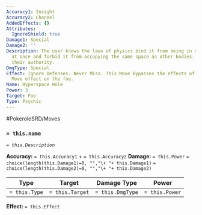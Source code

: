 ```yaml
---
Accuracy1: Insight
Accuracy2: Channel
AddedEffects: {}
Attributes:
  IgnoreShield: true
Damage1: Special
Damage2: ''
Description: The user knows the laws of physics bind it from being in many places
  at once and forbid it from occupying the same space as other bodies. It just disregards
  their authority.
DmgType: Special
Effect: Ignore Defenses. Never Miss. This Move Bypasses the effects of any Shield
  Move effect on the foe.
Name: Hyperspace Hole
Power: 3
Target: Foe
Type: Psychic
---
```


#PokeroleSRD/Moves

### `= this.name` 
*`= this.Description`*

**Accuracy:** `= this.Accuracy1` + `= this.Accuracy2`
**Damage:** `= this.Power` `= choice(length(this.Damage1)=0, "","\+ "+ this.Damage1)` `= choice(length(this.Damage2)=0, "","\+ "+ this.Damage2)`

| Type          | Target          | Damage Type          | Power          |
| ------------- | --------------- | ---------------- | -------------- |
| `= this.Type` | `= this.Target` | `= this.DmgType` | `= this.Power` | 

**Effect:** `= this.Effect`